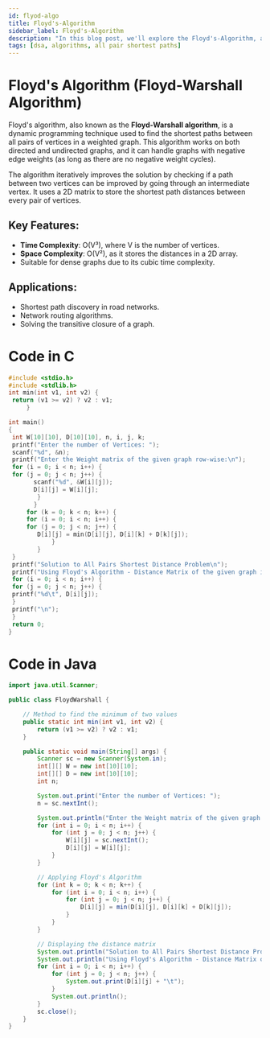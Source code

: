 ```yaml
---
id: flyod-algo
title: Floyd's-Algorithm
sidebar_label: Floyd's-Algorithm
description: "In this blog post, we'll explore the Floyd's-Algorithm, an efficient method to implement all pair shortest paths"
tags: [dsa, algorithms, all pair shortest paths]
---
```


# Floyd's Algorithm (Floyd-Warshall Algorithm)

Floyd's algorithm, also known as the **Floyd-Warshall algorithm**, is a dynamic programming technique used to find the shortest paths between all pairs of vertices in a weighted graph. This algorithm works on both directed and undirected graphs, and it can handle graphs with negative edge weights (as long as there are no negative weight cycles).

The algorithm iteratively improves the solution by checking if a path between two vertices can be improved by going through an intermediate vertex. It uses a 2D matrix to store the shortest path distances between every pair of vertices.

## Key Features:

- **Time Complexity**: O(V³), where V is the number of vertices.
- **Space Complexity**: O(V²), as it stores the distances in a 2D array.
- Suitable for dense graphs due to its cubic time complexity.

## Applications:

- Shortest path discovery in road networks.
- Network routing algorithms.
- Solving the transitive closure of a graph.

# Code in C

```c
#include <stdio.h>
#include <stdlib.h>
int min(int v1, int v2) {
 return (v1 >= v2) ? v2 : v1;
     }

int main()
{
 int W[10][10], D[10][10], n, i, j, k;
 printf("Enter the number of Vertices: ");
 scanf("%d", &n);
 printf("Enter the Weight matrix of the given graph row-wise:\n");
 for (i = 0; i < n; i++) {
 for (j = 0; j < n; j++) {
       scanf("%d", &W[i][j]);
       D[i][j] = W[i][j];
        }
       }
     for (k = 0; k < n; k++) {
     for (i = 0; i < n; i++) {
     for (j = 0; j < n; j++) {
        D[i][j] = min(D[i][j], D[i][k] + D[k][j]);
            }
        }
 }
 printf("Solution to All Pairs Shortest Distance Problem\n");
 printf("Using Floyd's Algorithm - Distance Matrix of the given graph is: \n");
 for (i = 0; i < n; i++) {
 for (j = 0; j < n; j++) {
 printf("%d\t", D[i][j]);
 }
 printf("\n");
 }
 return 0;
}
```

# Code in Java

```Java
import java.util.Scanner;

public class FloydWarshall {

    // Method to find the minimum of two values
    public static int min(int v1, int v2) {
        return (v1 >= v2) ? v2 : v1;
    }

    public static void main(String[] args) {
        Scanner sc = new Scanner(System.in);
        int[][] W = new int[10][10];
        int[][] D = new int[10][10];
        int n;

        System.out.print("Enter the number of Vertices: ");
        n = sc.nextInt();

        System.out.println("Enter the Weight matrix of the given graph row-wise:");
        for (int i = 0; i < n; i++) {
            for (int j = 0; j < n; j++) {
                W[i][j] = sc.nextInt();
                D[i][j] = W[i][j];
            }
        }

        // Applying Floyd's Algorithm
        for (int k = 0; k < n; k++) {
            for (int i = 0; i < n; i++) {
                for (int j = 0; j < n; j++) {
                    D[i][j] = min(D[i][j], D[i][k] + D[k][j]);
                }
            }
        }

        // Displaying the distance matrix
        System.out.println("Solution to All Pairs Shortest Distance Problem");
        System.out.println("Using Floyd's Algorithm - Distance Matrix of the given graph is:");
        for (int i = 0; i < n; i++) {
            for (int j = 0; j < n; j++) {
                System.out.print(D[i][j] + "\t");
            }
            System.out.println();
        }
        sc.close();
    }
}

```
